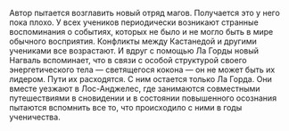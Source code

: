 <!--2020-12-04 01:07:54-->
Автор пытается возглавить новый отряд магов. Получается это у него пока плохо. У всех учеников периодически возникают странные воспоминания о событиях, которых не было и не могло быть в мире обычного восприятия. Конфликты между Кастанедой и другими учениками все возрастают. И вдруг с помощью Ла Горды новый Нагваль вспоминает, что в связи с особой структурой своего энергетического тела — светящегося кокона — он не может быть их лидером. Пути их расходятся. С ним остается только Ла Горда. Они вместе уезжают в Лос-Анджелес, где занимаются совместными путешествиями в сновидении и в состоянии повышенного осознания пытаются вспомнить все то, что происходило с ними в годы ученичества.